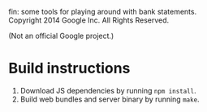 fin: some tools for playing around with bank statements.  
Copyright 2014 Google Inc. All Rights Reserved.

(Not an official Google project.)

# Build instructions

1. Download JS dependencies by running `npm install`.
2. Build web bundles and server binary by running `make`.
